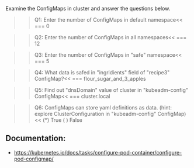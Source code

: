 
Examine the ConfigMaps in cluster and answer the questions below.

>>Q1: Enter the number of ConfigMaps in default namespace<<
=== 0

>>Q2: Enter the number of ConfigMaps in all namespaces<<
=== 12

>>Q3: Enter the number of ConfigMaps in "safe" namespace<<
=== 5

>>Q4: What data is safed in "ingridients" field of "recipe3" ConfigMap?<<
=== flour_sugar_and_3_apples

>>Q5: Find out "dnsDomain" value of cluster in "kubeadm-config" ConfigMap<<
=== cluster.local

>>Q6: ConfigMaps can store yaml definitions as data. (hint: explore ClusterConfiguration in "kubeadm-config" ConfigMap)<<
(*) True
( ) False



## Documentation:
- https://kubernetes.io/docs/tasks/configure-pod-container/configure-pod-configmap/
